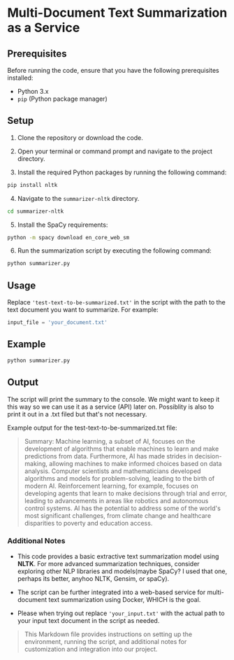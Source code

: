 # Multi-Document Text Summarization as a Service

## Prerequisites

Before running the code, ensure that you have the following prerequisites installed:

- Python 3.x
- `pip` (Python package manager)

## Setup

1. Clone the repository or download the code.

2. Open your terminal or command prompt and navigate to the project directory.

3. Install the required Python packages by running the following command:

```bash
pip install nltk
```

4. Navigate to the `summarizer-nltk` directory.

```bash
cd summarizer-nltk
```

5. Install the SpaCy requirements:
```bash
python -m spacy download en_core_web_sm
```

6. Run the summarization script by executing the following command:

```bash
python summarizer.py
```

## Usage

Replace `'test-text-to-be-summarized.txt'` in the script with the path to the text document you want to summarize. For example:

```python
input_file = 'your_document.txt'
```

## Example

```bash
python summarizer.py
```

## Output

The script will print the summary to the console.
We might want to keep it this way so we can use it as a service (API) later on. Possiblity is also to print it out in a .txt filed but that's not necessary.

Example output for the test-text-to-be-summarized.txt file:

>Summary:
>Machine learning, a subset of AI, focuses on the development of algorithms that enable machines to learn and make predictions from data.
>Furthermore, AI has made strides in decision-making, allowing machines to make informed choices based on data analysis.
>Computer scientists and mathematicians developed algorithms and models for problem-solving, leading to the birth of modern AI.
>Reinforcement learning, for example, focuses on developing agents that learn to make decisions through trial and error, leading to advancements in areas like robotics and autonomous control systems.
>AI has the potential to address some of the world's most significant challenges, from climate change and healthcare disparities to poverty and education access.



### Additional Notes

- This code provides a basic extractive text summarization model using **NLTK**. For more advanced summarization techniques, consider exploring other NLP libraries and models(maybe SpaCy? I used that one, perhaps its better, anyhoo NLTK, Gensim, or spaCy).

- The script can be further integrated into a web-based service for multi-document text summarization using Docker, WHICH is the goal.

- Please when trying out replace `'your_input.txt'` with the actual path to your input text document in the script as needed. 

> This Markdown file provides instructions on setting up the environment, running the script, and additional notes for customization and integration into our project.
